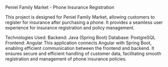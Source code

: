Peniel Family Market - Phone Insurance Registration

This project is designed for Peniel Family Market, allowing customers to register for insurance after purchasing a phone. It provides a seamless user experience for insurance registration and policy management.

Technologies Used:
Backend: Java (Spring Boot)
Database: PostgreSQL
Frontend: Angular
This application connects Angular with Spring Boot, enabling efficient communication between the frontend and backend. It ensures secure and efficient handling of customer data, facilitating smooth registration and management of phone insurance policies.


